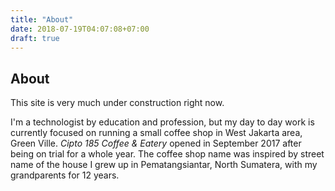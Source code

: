 ```yaml
---
title: "About"
date: 2018-07-19T04:07:08+07:00
draft: true
---
```


## About

This site is very much under construction right now. 

I'm a technologist by education and profession, but my day to day work is currently focused on running a small coffee shop in West Jakarta area, Green Ville. *Cipto 185 Coffee & Eatery* opened in September 2017 after being on trial for a whole year. The coffee shop name was inspired by street name of the house I grew up in Pematangsiantar, North Sumatera, with my grandparents for 12 years.

